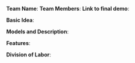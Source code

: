 **Team Name**: 
**Team Members**:
**Link to final demo**:

**Basic Idea**:

**Models and Description**:

**Features**:

**Division of Labor**:
